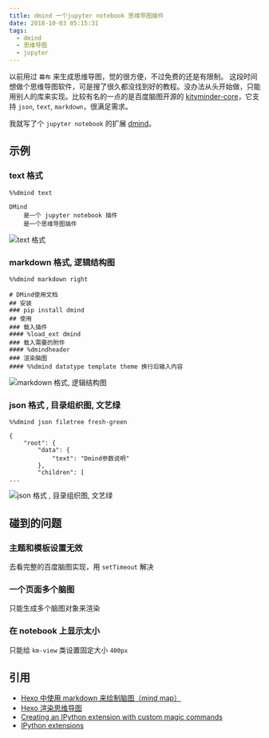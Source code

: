 ```yaml
---
title: dmind 一个jupyter notebook 思维导图插件
date: 2018-10-03 05:15:31
tags:
  - dmind
  - 思维导图
  - jupyter
---
```


以前用过 `幕布` 来生成思维导图，觉的很方便，不过免费的还是有限制。 这段时间想做个思维导图软件，可是搜了很久都没找到好的教程。没办法从头开始做，只能用别人的库来实现。比较有名的一点的是百度脑图开源的 [kityminder-core](https://github.com/fex-team/kityminder-core)，它支持 `json`, `text`, `markdown`，很满足需求。

我就写了个 `jupyter notebook` 的扩展 [dmind](https://github.com/dust8/dmind)。

## 示例

### text 格式

```
%%dmind text

DMind
    是一个 jupyter notebook 插件
    是一个思维导图插件
```

![text 格式](/blog/assert/2018-10-03-1.png)

### markdown 格式, 逻辑结构图

```
%%dmind markdown right

# DMind使用文档
## 安装
### pip install dmind
## 使用
### 载入插件
#### %load_ext dmind
### 载入需要的附件
#### %dmindheader
### 渲染脑图
#### %%dmind datatype template theme 换行后输入内容
```

![markdown 格式, 逻辑结构图](/blog/assert/2018-10-03-2.png)

### json 格式 , 目录组织图, 文艺绿

```
%%dmind json filetree fresh-green

{
    "root": {
        "data": {
            "text": "Dmind参数说明"
        },
        "children": [
...
```

![json 格式 , 目录组织图, 文艺绿](/blog/assert/2018-10-03-3.png)

## 碰到的问题

### 主题和模板设置无效

去看完整的百度脑图实现，用 `setTimeout` 解决

### 一个页面多个脑图

只能生成多个脑图对象来渲染

### 在 notebook 上显示太小

只能给 `km-view` 类设置固定大小 `400px`

## 引用

- [Hexo 中使用 markdown 来绘制脑图（mind map）](https://qsli.github.io/2017/01/01/markdown-mindmap/)
- [Hexo 渲染思维导图](https://hargao.top/2018/07/24/hexo-mindmap.html)
- [Creating an IPython extension with custom magic commands](https://ipython-books.github.io/14-creating-an-ipython-extension-with-custom-magic-commands/)
- [IPython extensions](https://ipython.readthedocs.io/en/stable/config/extensions/index.html)
